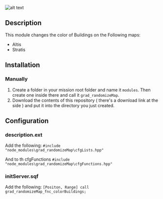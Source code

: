 ![alt text](https://imgur.com/V2xXenb.png)

## Description
This module changes the color of Buildings on the Following maps:
- Altis 
- Stratis

## Installation
### Manually
1. Create a folder in your mission root folder and name it `modules`. Then create one inside there and call it `grad_randomizeMap`.
2. Download the contents of this repository ( there's a download link at the side ) and put it into the directory you just created.

## Configuration

### description.ext

Add the following:
```#include "node_modules\grad_randomizeMap\cfgLists.hpp"```

And to th cfgFunctions
```#include "node_modules\grad_randomizeMap\cfgFunctions.hpp"```

### initServer.sqf
Add the following:
```[Positon, Range] call grad_randomizeMap_fnc_colorBuildings;```
